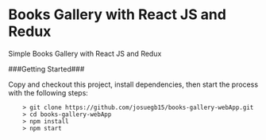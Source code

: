 # Books Gallery with React JS and Redux

Simple Books Gallery with React JS and Redux

###Getting Started###

Copy and checkout this project, install dependencies, then start the process with the following steps:

```
	> git clone https://github.com/josuegb15/books-gallery-webApp.git
	> cd books-gallery-webApp
	> npm install
	> npm start
```
